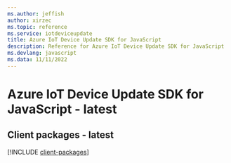 ```yaml
---
ms.author: jeffish
author: xirzec
ms.topic: reference
ms.service: iotdeviceupdate
title: Azure IoT Device Update SDK for JavaScript
description: Reference for Azure IoT Device Update SDK for JavaScript
ms.devlang: javascript
ms.data: 11/11/2022
---
```

# Azure IoT Device Update SDK for JavaScript - latest

## Client packages - latest
[!INCLUDE [client-packages](iot-device-update-client-index.md)]